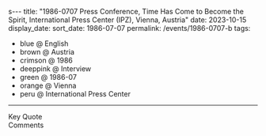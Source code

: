 s---
title: "1986-0707 Press Conference, Time Has Come to Become the Spirit, International Press Center (IPZ), Vienna, Austria"
date: 2023-10-15
display_date: 
sort_date: 1986-07-07
permalink: /events/1986-0707-b
tags:
  - blue @ English
  - brown @ Austria
  - crimson @ 1986
  - deeppink @ Interview
  - green @ 1986-07
  - orange @ Vienna
  - peru @ International Press Center
---

<wave-list>
  <list-title color="green" width="75">Key Quote</list-title>
  <list-item color="BlanchedAlmond"  width="200"></list-item>
  <list-item color="Lavender"></list-item>
  <list-item color="BlanchedAlmond"></list-item>
</wave-list>

<br>

<wave-list>
  <list-title color="green" width="75">Comments</list-title>
  <list-item color="BlanchedAlmond"  width="200"></list-item>
  <list-item color="Lavender"></list-item>
  <list-item color="BlanchedAlmond"></list-item>
</wave-list>